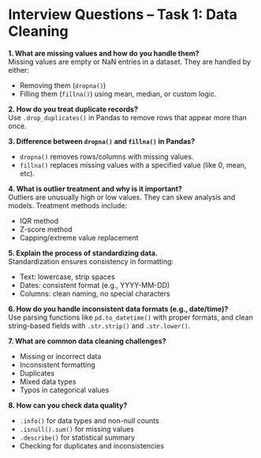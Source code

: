 # Interview Questions – Task 1: Data Cleaning


**1. What are missing values and how do you handle them?**  
Missing values are empty or NaN entries in a dataset. They are handled by either:
- Removing them (`dropna()`)
- Filling them (`fillna()`) using mean, median, or custom logic.


**2. How do you treat duplicate records?**  
Use `.drop_duplicates()` in Pandas to remove rows that appear more than once.



**3. Difference between `dropna()` and `fillna()` in Pandas?**  
- `dropna()` removes rows/columns with missing values.
- `fillna()` replaces missing values with a specified value (like 0, mean, etc).



**4. What is outlier treatment and why is it important?**  
Outliers are unusually high or low values. They can skew analysis and models. Treatment methods include:
- IQR method
- Z-score method
- Capping/extreme value replacement


**5. Explain the process of standardizing data.**  
Standardization ensures consistency in formatting:
- Text: lowercase, strip spaces
- Dates: consistent format (e.g., YYYY-MM-DD)
- Columns: clean naming, no special characters



**6. How do you handle inconsistent data formats (e.g., date/time)?**  
Use parsing functions like `pd.to_datetime()` with proper formats, and clean string-based fields with `.str.strip()` and `.str.lower()`.



**7. What are common data cleaning challenges?**  
- Missing or incorrect data
- Inconsistent formatting
- Duplicates
- Mixed data types
- Typos in categorical values



**8. How can you check data quality?**  
- `.info()` for data types and non-null counts
- `.isnull().sum()` for missing values
- `.describe()` for statistical summary
- Checking for duplicates and inconsistencies

